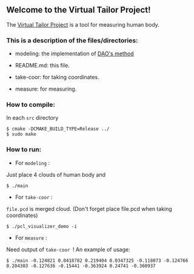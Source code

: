 ## Welcome to the Virtual Tailor Project!

The <a href="https://www.researchgate.net/publication/279201882_Tailleur_Virtuel_Modelisation_3D_d'un_corps_humain" target="_blank">Virtual Tailor Project</a> is a tool for measuring human body.

### This is a description of the files/directories:

* modeling: the implementation of [DAO's
  method](http://ieeexplore.ieee.org/xpl/articleDetails.jsp?tp=&arnumber=7041571&url=http%3A%2F%2Fieeexplore.ieee.org%2Fxpls%2Fabs_all.jsp%3Farnumber%3D7041571)

* README.md: this file.

* take-coor: for taking coordinates.

* measure: for measuring.

### How to compile:

In each ``src`` directory 

    $ cmake -DCMAKE_BUILD_TYPE=Release ../
    $ sudo make

### How to run:

* For ``modeling`` :

Just place 4 clouds of human body and

    $ ./main

* For ``take-coor`` :

``file.pcd`` is merged cloud. (Don't forget place file.pcd when taking coordinates)

    $ ./pcl_visualizer_demo -i

* For ``measure`` :

Need output of ``take-coor ``!
An example of usage:

    $ ./main -0.124821 0.0418782 0.219404 0.0347325 -0.118073 -0.124766 0.204303 -0.127636 -0.15441 -0.363924 0.24741 -0.360937
